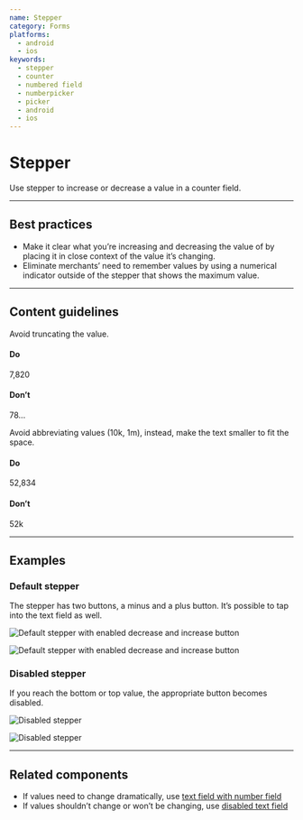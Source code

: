 ```yaml
---
name: Stepper
category: Forms
platforms:
  - android
  - ios
keywords:
  - stepper
  - counter
  - numbered field
  - numberpicker
  - picker
  - android
  - ios
---
```


# Stepper

Use stepper to increase or decrease a value in a counter field.

---

## Best practices

- Make it clear what you’re increasing and decreasing the value of by placing it in close context of the value it’s changing.
- Eliminate merchants’ need to remember values by using a numerical indicator outside of the stepper that shows the maximum value.

---

## Content guidelines

Avoid truncating the value.

<!-- usagelist -->

#### Do

7,820

#### Don’t

78...

<!-- end -->

Avoid abbreviating values (10k, 1m), instead, make the text smaller to fit the space.

<!-- usagelist -->

#### Do

52,834

#### Don’t

52k

<!-- end -->

---

## Examples

### Default stepper

<!-- example-for: android, ios -->

The stepper has two buttons, a minus and a plus button. It’s possible to tap into the text field as well.

<!-- content-for: android -->

![Default stepper with enabled decrease and increase button](/public_images/components/Stepper/android/default@2x.png)

<!-- /content-for -->

<!-- content-for: ios -->

![Default stepper with enabled decrease and increase button](/public_images/components/Stepper/ios/default@2x.png)

<!-- /content-for -->

### Disabled stepper

<!-- example-for: android, ios -->

If you reach the bottom or top value, the appropriate button becomes disabled.

<!-- content-for: android -->

![Disabled stepper](/public_images/components/Stepper/android/disabled@2x.png)

<!-- /content-for -->

<!-- content-for: ios -->

![Disabled stepper](/public_images/components/Stepper/ios/disabled@2x.png)

<!-- /content-for -->

---

## Related components

- If values need to change dramatically, use [text field with number field](/components/forms/text-field)
- If values shouldn’t change or won’t be changing, use [disabled text field](/components/forms/text-field)

